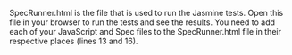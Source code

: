 SpecRunner.html is the file that is used to run the Jasmine tests. Open this 
file in your browser to run the tests and see the results. You need to add
each of your JavaScript and Spec files to the SpecRunner.html file in their
respective places (lines 13 and 16).

